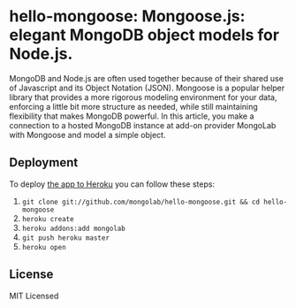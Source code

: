 # hello-mongoose: Mongoose.js: elegant MongoDB object models for Node.js.  

MongoDB and Node.js are often used together because of their shared use of Javascript and its Object Notation (JSON).  Mongoose is a popular helper library that provides a more rigorous modeling environment for your data, enforcing a little bit more structure as needed, while still maintaining flexibility that makes MongoDB powerful.  In this article, you make a connection to a hosted MongoDB instance at add-on provider MongoLab with Mongoose and model a simple object.  

## Deployment

To deploy [the app to Heroku](http://hello-mongoose.herokuapp.com/) you can follow these steps:

1. `git clone git://github.com/mongolab/hello-mongoose.git && cd hello-mongoose`
2. `heroku create`
3. `heroku addons:add mongolab`
3. `git push heroku master`
4. `heroku open`

## License

MIT Licensed
